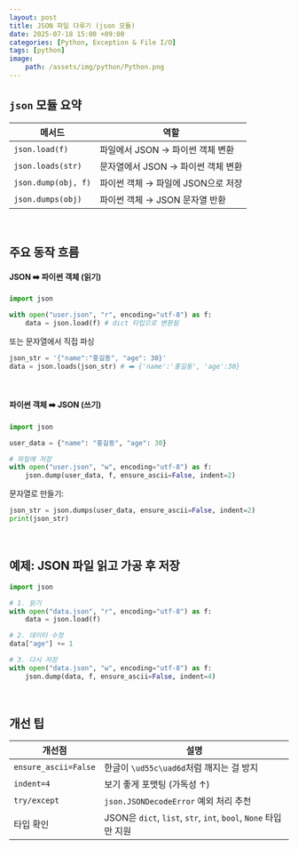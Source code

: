 ```yaml
---
layout: post
title: JSON 파일 다루기 (json 모듈)
date: 2025-07-18 15:00 +09:00
categories: [Python, Exception & File I/O]
tags: [python]
image:
    path: /assets/img/python/Python.png
---
```


## `json` 모듈 요약

| 메서드              | 역할                               |
| ------------------- | ---------------------------------- |
| `json.load(f)`      | 파일에서 JSON → 파이썬 객체 변환   |
| `json.loads(str)`   | 문자열에서 JSON → 파이썬 객체 변환 | 
| `json.dump(obj, f)` | 파이썬 객체 → 파일에 JSON으로 저장 |
| `json.dumps(obj)`   | 파이썬 객체 → JSON 문자열 반환     |

<br>

## 주요 동작 흐름

#### JSON ➡️ 파이썬 객체 (읽기)

```python
import json

with open("user.json", "r", encoding="utf-8") as f:
    data = json.load(f) # dict 타입으로 변환됨
```

또는 문자열에서 직접 파싱

```python
json_str = '{"name":"홍길동", "age": 30}'
data = json.loads(json_str) # ➡️ {'name':'홍길동', 'age':30}
```

<br>

#### 파이썬 객체 ➡️ JSON (쓰기)

```python
import json

user_data = {"name": "홍길동", "age": 30}

# 파일에 저장
with open("user.json", "w", encoding="utf-8") as f:
    json.dump(user_data, f, ensure_ascii=False, indent=2)
```

문자열로 만들기:

```python
json_str = json.dumps(user_data, ensure_ascii=False, indent=2)
print(json_str)
```

<br>

## 예제: JSON 파일 읽고 가공 후 저장

```python
import json

# 1. 읽기
with open("data.json", "r", encoding="utf-8") as f:
    data = json.load(f)

# 2. 데이터 수정
data["age"] += 1

# 3. 다시 저장
with open("data.json", "w", encoding="utf-8") as f:
    json.dump(data, f, ensure_ascii=False, indent=4)
``` 

<br>

## 개선 팁

| 개선점                  | 설명                                                        |
| -------------------- | --------------------------------------------------------- |
| `ensure_ascii=False` | 한글이 `\ud55c\uad6d`처럼 깨지는 걸 방지                             |
| `indent=4`           | 보기 좋게 포맷팅 (가독성 ↑)                                         |
| `try/except`         | `json.JSONDecodeError` 예외 처리 추천                           |
| 타입 확인                | JSON은 `dict`, `list`, `str`, `int`, `bool`, `None` 타입만 지원 |
